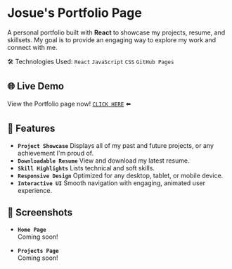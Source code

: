 # Josue's Portfolio Page

A personal portfolio built with **React** to showcase my projects, resume, and skillsets. My goal is to provide an engaging way to explore my work and connect with me. 

🛠️ Technologies Used: <code>React</code> <code>JavaScript</code> <code>CSS</code> <code>GitHub Pages</code>


## 🌐 Live Demo
View the Portfolio page now! 
<code>[CLICK HERE](https://josuecaztro.github.io/portfolio-pg/)</code> ⬅️

## 🔆 Features

- **<code>Project Showcase</code>** Displays all of my past and future projects, or any achievement I'm proud of.
- **<code>Downloadable Resume</code>** View and download my latest resume.
- **<code>Skill Highlights</code>** Lists technical and soft skills.
- **<code>Responsive Design</code>** Optimized for any desktop, tablet, or mobile device.
- **<code>Interactive UI</code>** Smooth navigation with engaging, animated user experience.

## 📸 Screenshots

- **<code>Home Page</code>**  
  Coming soon!

- **<code>Projects Page</code>**  
  Coming soon!
